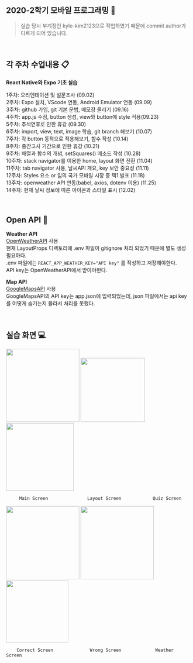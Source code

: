 ## 2020-2학기 모바일 프로그래밍 📱
> 실습 당시 부계정인 kyle-kim2123으로 작업하였기 때문에 commit author가 다르게 되어 있습니다.

<br>

## 각 주차 수업내용 📋
**React Native와 Expo 기초 실습**  

1주차: 오리엔테이션 및 설문조사 (09.02)  
2주차: Expo 설치, VScode 연동, Android Emulator 연동 (09.09)  
3주차: github 가입, git 기본 문법, 메모장 올리기 (09.16)  
4주차: app.js 수정, button 생성, view와 button에 style 적용(09.23)  
5주차: 추석연휴로 인한 휴강 (09.30)  
6주차: import, view, text, image 학습, git branch 해보기 (10.07)  
7주차: 각 button 동적으로 적용해보기, 함수 작성 (10.14)  
8주차: 중간고사 기간으로 인한 휴강 (10.21)  
9주차: 배열과 함수의 개념, setSquares() 메소드 작성 (10.28)  
10주차: stack navigator를 이용한 home, layout 화면 전환 (11.04)  
11주차: tab navigator 사용, 날씨API 개요, key 보안 중요성 (11.11)  
12주차: Styles 요소 or 임의 국가 모바일 시장 중 택1 발표 (11.18)  
13주차: openweather API 연동(babel, axios, dotenv 이용) (11.25)  
14주차: 현재 날씨 정보에 따른 아이콘과 스타일 표시 (12.02)  

<br>

## Open API 🔗
**Weather API**  
[OpenWeatherAPI](https://openweathermap.org/api) 사용  
현재 LayoutProps 디렉토리에 .env 파일이 gitignore 처리 되었기 때문에 별도 생성 필요하다.  
.env 파일에는 `REACT_APP_WEATHER_KEY="API key"` 를 작성하고 저장해야한다.  
API key는 OpenWeatherAPI에서 받아야한다.  

**Map API**  
[GoogleMapsAPI](https://cloud.google.com/maps-platform/) 사용  
GoogleMapsAPI의 API key는 app.json에 입력되었는데, json 파일에서는 api key를 어떻게 숨기는지 몰라서 처리를 못했다.

<br>

## 실습 화면 💻
<div>
<img width="200" src="https://user-images.githubusercontent.com/71359300/100849849-53db9300-34c6-11eb-8924-27aaf6cbdd72.jpg">  
<img width="175" src="https://user-images.githubusercontent.com/71359300/100850122-b6349380-34c6-11eb-8e73-c8328f6d0a67.jpg">
<img width="185" src="https://user-images.githubusercontent.com/71359300/100850138-c187bf00-34c6-11eb-8cfb-9e564a924200.jpg">
</div>

         Main Screen               Layout Screen            Quiz Screen  

<div>
<img width="200" src="https://user-images.githubusercontent.com/71359300/100850342-090e4b00-34c7-11eb-9328-a9b10ebec820.jpg">
<img width="200" src="https://user-images.githubusercontent.com/71359300/100850382-13c8e000-34c7-11eb-946d-35e62713639a.jpg">
<img width="170" src="https://user-images.githubusercontent.com/71359300/100850417-1f1c0b80-34c7-11eb-93cc-3ca2e3ce1a21.jpg">
</div>

        Correct Screen              Wrong Screen             Weather Screen  
